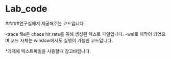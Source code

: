# Lab_code

#####연구실에서 제공해주는 코드입니다 

-trace file은 chace hit rate를 위해 생성된 텍스트 파일입니다.
-wsl로 제작이 되었으며 코드 자체는 window에서도 실행이 가능한 코드입니다.

*과제에 텍스트파일을 사용할때 참고바랍니다.
